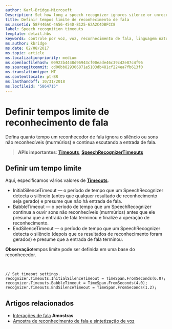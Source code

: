 ```yaml
---
author: Karl-Bridge-Microsoft
Description: Set how long a speech recognizer ignores silence or unrecognizable sounds (babble) and continues listening for speech input.
title: Definir tempos limite de reconhecimento de fala
ms.assetid: 58F446AC-4A56-454D-8125-62A2C4DBFCC8
label: Speech recognition timeouts
template: detail.hbs
keywords: controle por voz, voz, reconhecimento de fala, linguagem natural, ditado, entrada, interação do usuário
ms.author: kbridge
ms.date: 02/08/2017
ms.topic: article
ms.localizationpriority: medium
ms.openlocfilehash: 00923b4448d96943cf00eade46c39c42e87c4f96
ms.sourcegitcommit: cd00bb829306871e5103db481cf224ea7fb613f0
ms.translationtype: MT
ms.contentlocale: pt-BR
ms.lasthandoff: 10/31/2018
ms.locfileid: "5864715"
---
```

# <a name="set-speech-recognition-timeouts"></a>Definir tempos limite de reconhecimento de fala


Defina quanto tempo um reconhecedor de fala ignora o silêncio ou sons não reconhecíveis (murmúrios) e continua escutando a entrada de fala.

> **APIs importantes**: [**Timeouts**](https://msdn.microsoft.com/library/windows/apps/dn653253), [**SpeechRecognizerTimeouts**](https://msdn.microsoft.com/library/windows/apps/dn653230)

## <a name="set-a-timeout"></a>Definir um tempo limite


Aqui, especificamos vários valores de [**Timeouts**](https://msdn.microsoft.com/library/windows/apps/dn653253).

-   InitialSilenceTimeout — o período de tempo que um SpeechRecognizer detecta o silêncio (antes que qualquer resultado de reconhecimento seja gerado) e presume que não há entrada de fala.
-   BabbleTimeout — o período de tempo que um SpeechRecognizer continua a ouvir sons não reconhecíveis (murmúrios) antes que ele presuma que a entrada de fala terminou e finalize a operação de reconhecimento.
-   EndSilenceTimeout — o período de tempo que um SpeechRecognizer detecta o silêncio (depois que os resultados de reconhecimento foram gerados) e presume que a entrada de fala terminou.

**Observação**tempos limite pode ser definida em uma base do reconhecedor.

 

```CSharp
// Set timeout settings.
recognizer.Timeouts.InitialSilenceTimeout = TimeSpan.FromSeconds(6.0);
recognizer.Timeouts.BabbleTimeout = TimeSpan.FromSeconds(4.0);
recognizer.Timeouts.EndSilenceTimeout = TimeSpan.FromSeconds(1.2);
```

## <a name="related-articles"></a>Artigos relacionados


* [Interações de fala](speech-interactions.md)
**Amostras**
* [Amostra de reconhecimento de fala e sintetização de voz](http://go.microsoft.com/fwlink/p/?LinkID=619897)
 

 




